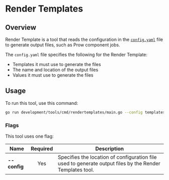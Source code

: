 # Render Templates

## Overview

Render Template is a tool that reads the configuration in the [`config.yaml`](../../../../templates/config.yaml) file to generate output files, such as Prow component jobs.

The `config.yaml` file specifies the following for the Render Template:
- Templates it must use to generate the files
- The name and location of the output files
- Values it must use to generate the files

## Usage

To run this tool, use this command:

```bash
go run development/tools/cmd/rendertemplates/main.go --config templates/config.yaml
```

### Flags

This tool uses one flag:

| Name | Required | Description                                                                                          |
| ------------------------ | :------: | --------------------------------------------------------------------------------------------------- |
| **--config**  |   Yes    | Specifies the location of configuration file used to generate output files by the Render Templates tool. |        
